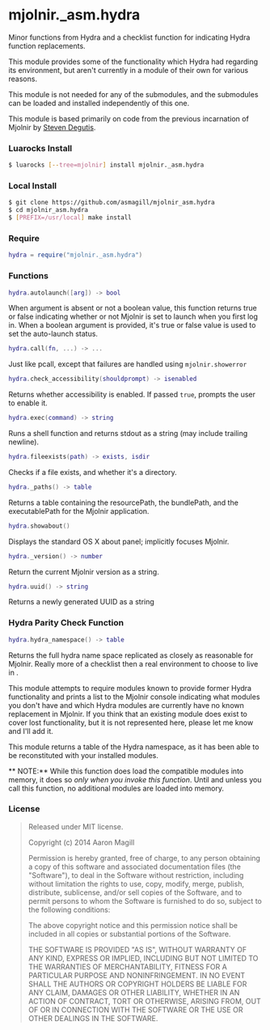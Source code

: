 mjolnir._asm.hydra
==================

Minor functions from Hydra and a checklist function for indicating Hydra function replacements.

This module provides some of the functionality which Hydra had regarding its environment, but aren't currently in a module of their own for various reasons.

This module is not needed for any of the submodules, and the submodules can be loaded and installed independently of this one.

This module is based primarily on code from the previous incarnation of Mjolnir by [Steven Degutis](https://github.com/sdegutis/).

### Luarocks Install
~~~bash
$ luarocks [--tree=mjolnir] install mjolnir._asm.hydra
~~~

### Local Install
~~~bash
$ git clone https://github.com/asmagill/mjolnir_asm.hydra
$ cd mjolnir_asm.hydra
$ [PREFIX=/usr/local] make install
~~~

### Require

~~~lua
hydra = require("mjolnir._asm.hydra")
~~~

### Functions

~~~lua
hydra.autolaunch([arg]) -> bool
~~~
When argument is absent or not a boolean value, this function returns true or false indicating whether or not Mjolnir is set to launch when you first log in.  When a boolean argument is provided, it's true or false value is used to set the auto-launch status.

~~~lua
hydra.call(fn, ...) -> ...
~~~
Just like pcall, except that failures are handled using `mjolnir.showerror`

~~~lua
hydra.check_accessibility(shouldprompt) -> isenabled
~~~
Returns whether accessibility is enabled. If passed `true`, prompts the user to enable it.

~~~lua
hydra.exec(command) -> string
~~~
Runs a shell function and returns stdout as a string (may include trailing newline).

~~~lua
hydra.fileexists(path) -> exists, isdir
~~~
Checks if a file exists, and whether it's a directory.

~~~lua
hydra._paths() -> table
~~~
Returns a table containing the resourcePath, the bundlePath, and the executablePath for the Mjolnir application.

~~~lua
hydra.showabout()
~~~
Displays the standard OS X about panel; implicitly focuses Mjolnir.

~~~lua
hydra._version() -> number
~~~
Return the current Mjolnir version as a string.

~~~lua
hydra.uuid() -> string
~~~
Returns a newly generated UUID as a string

### Hydra Parity Check Function

~~~lua
hydra.hydra_namespace() -> table
~~~
Returns the full hydra name space replicated as closely as reasonable for Mjolnir.  Really more of a checklist then a real environment to choose to live in <grin>.

This module attempts to require modules known to provide former Hydra functionality and prints a list to the Mjolnir console indicating what modules you don't have and which Hydra modules are currently have no known replacement in Mjolnir.  If you think that an existing module does exist to cover lost functionality, but it is not represented here, please let me know and I'll add it.

This module returns a table of the Hydra namespace, as it has been able to be reconstituted with your installed modules.

** NOTE:**  While this function does load the compatible modules into memory, it does so *only when you invoke this function*.  Until and unless you call this function, no additional modules are loaded into memory.

### License

> Released under MIT license.
>
> Copyright (c) 2014 Aaron Magill
>
> Permission is hereby granted, free of charge, to any person obtaining a copy
> of this software and associated documentation files (the "Software"), to deal
> in the Software without restriction, including without limitation the rights
> to use, copy, modify, merge, publish, distribute, sublicense, and/or sell
> copies of the Software, and to permit persons to whom the Software is
> furnished to do so, subject to the following conditions:
>
> The above copyright notice and this permission notice shall be included in
> all copies or substantial portions of the Software.
>
> THE SOFTWARE IS PROVIDED "AS IS", WITHOUT WARRANTY OF ANY KIND, EXPRESS OR
> IMPLIED, INCLUDING BUT NOT LIMITED TO THE WARRANTIES OF MERCHANTABILITY,
> FITNESS FOR A PARTICULAR PURPOSE AND NONINFRINGEMENT. IN NO EVENT SHALL THE
> AUTHORS OR COPYRIGHT HOLDERS BE LIABLE FOR ANY CLAIM, DAMAGES OR OTHER
> LIABILITY, WHETHER IN AN ACTION OF CONTRACT, TORT OR OTHERWISE, ARISING FROM,
> OUT OF OR IN CONNECTION WITH THE SOFTWARE OR THE USE OR OTHER DEALINGS IN
> THE SOFTWARE.
